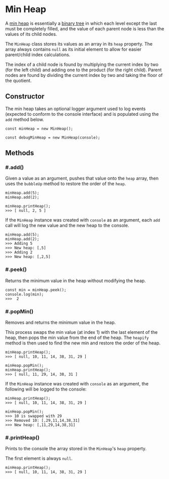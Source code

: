 # Min Heap
A [min heap](https://en.wikipedia.org/wiki/Binary_heap) is essentially a [binary tree](https://en.wikipedia.org/wiki/Binary_tree) in which each level except the last must be completely filled, and the value of each parent node is less than the values of its child nodes.

The `MinHeap` class stores its values as an array in its `heap` property. The array always contains `null` as its initial element to allow for easier parent/child index calculations.

The index of a child node is found by multiplying the current index by two (for the left child) and adding one to the product (for the right child). Parent nodes are found by dividing the current index by two and taking the floor of the quotient.

## Constructor
The min heap takes an optional logger argument used to log events (expected to conform to the console interface) and is populated using the `add` method below.
```
const minHeap = new MinHeap();

const debugMinHeap = new MinHeap(console);
```

## Methods
### \#.add()
Given a value as an argument, pushes that value onto the `heap` array, then uses the `bubbleUp` method to restore the order of the `heap`.
```
minHeap.add(5);
minHeap.add(2);

minHeap.printHeap();
>>> [ null, 2, 5 ]
```

If the `MinHeap` instance was created with `console` as an argument, each `add` call will log the new value and the new heap to the console.
```
minHeap.add(5);
minHeap.add(2);
>>> Adding 5
>>> New heap: [,5]
>>> Adding 2
>>> New heap: [,2,5]
```

### \#.peek()
Returns the minimum value in the heap without modifying the heap.
```
const min = minHeap.peek();
console.log(min);
>>>  2 
```

### \#.popMin()
Removes and returns the minimum value in the heap. 

This process swaps the min value (at index 1) with the last element of the heap, then pops the min value from the end of the heap. The `heapify` method is then used to find the new min and restore the order of the heap.
```
minHeap.printHeap();
>>> [ null, 10, 11, 14, 38, 31, 29 ]

minHeap.popMin();
minHeap.printHeap();
>>> [ null, 11, 29, 14, 38, 31 ]
```

If the `MinHeap` instance was created with `console` as an argument, the following will be logged to the console:
```
minHeap.printHeap();
>>> [ null, 10, 11, 14, 38, 31, 29 ]

minHeap.popMin();
>>> 10 is swapped with 29
>>> Removed 10: [,29,11,14,38,31]
>>> New heap: [,11,29,14,38,31]

```

### \#.printHeap()
Prints to the console the array stored in the `MinHeap`'s `heap` property. 

The first element is always `null`.
```
minHeap.printHeap();
>>> [ null, 10, 11, 14, 38, 31, 29 ]
```